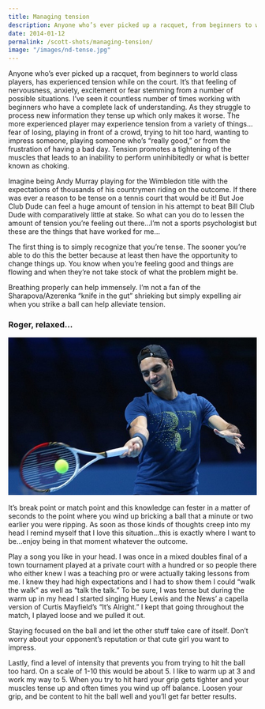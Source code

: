 ```yaml
---
title: Managing tension
description: Anyone who’s ever picked up a racquet, from beginners to world class players, has experienced tension while on the court...
date: 2014-01-12
permalink: /scott-shots/managing-tension/
image: "/images/nd-tense.jpg"
---
```


Anyone who’s ever picked up a racquet, from beginners to world class players, has experienced tension while on the court. It’s that feeling of nervousness, anxiety, excitement or fear stemming from a number of possible situations. I’ve seen it countless number of times working with beginners who have a complete lack of understanding. As they struggle to process new information they tense up which only makes it worse. The more experienced player may experience tension from a variety of things…fear of losing, playing in front of a crowd, trying to hit too hard, wanting to impress someone, playing someone who’s “really good,” or from the frustration of having a bad day. Tension promotes a tightening of the muscles that leads to an inability to perform uninhibitedly or what is better known as choking.

Imagine being Andy Murray playing for the Wimbledon title with the expectations of thousands of his countrymen riding on the outcome. If there was ever a reason to be tense on a tennis court that would be it! But Joe Club Dude can feel a huge amount of tension in his attempt to beat Bill Club Dude with comparatively little at stake. So what can you do to lessen the amount of tension you’re feeling out there…I’m not a sports psychologist but these are the things that have worked for me…

The first thing is to simply recognize that you’re tense. The sooner you’re able to do this the better because at least then have the opportunity to change things up. You know when you’re feeling good and things are flowing and when they’re not take stock of what the problem might be.

Breathing properly can help immensely. I’m not a fan of the Sharapova/Azerenka “knife in the gut” shrieking but simply expelling air when you strike a ball can help alleviate tension.

### Roger, relaxed...

![RogerRelaxed](/images/rf-relaxed.jpg#wide)

It’s break point or match point and this knowledge can fester in a matter of seconds to the point where you wind up bricking a ball that a minute or two earlier you were ripping. As soon as those kinds of thoughts creep into my head I remind myself that I love this situation…this is exactly where I want to be…enjoy being in that moment whatever the outcome.

Play a song you like in your head. I was once in a mixed doubles final of a town tournament played at a private court with a hundred or so people there who either knew I was a teaching pro or were actually taking lessons from me. I knew they had high expectations and I had to show them I could “walk the walk” as well as “talk the talk.” To be sure, I was tense but during the warm up in my head I started singing Huey Lewis and the News’ a capella version of Curtis Mayfield’s “It’s Alright.” I kept that going throughout the match, I played loose and we pulled it out.

Staying focused on the ball and let the other stuff take care of itself. Don’t worry about your opponent’s reputation or that cute girl you want to impress.

Lastly, find a level of intensity that prevents you from trying to hit the ball too hard. On a scale of 1-10 this would be about 5. I like to warm up at 3 and work my way to 5. When you try to hit hard your grip gets tighter and your muscles tense up and often times you wind up off balance. Loosen your grip, and be content to hit the ball well and you’ll get far better results.
